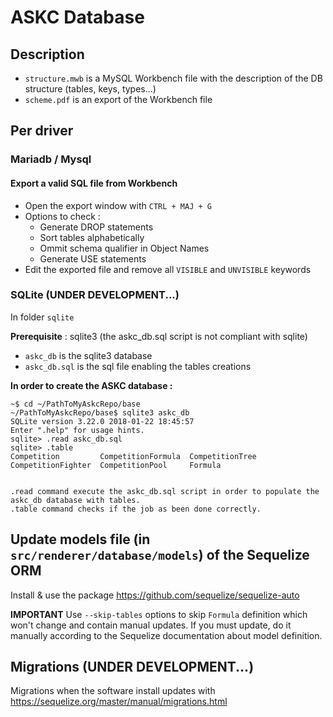 # ASKC Database

## Description

* `structure.mwb` is a MySQL Workbench file with the description of the DB structure (tables, keys, types...)
* `scheme.pdf` is an export of the Workbench file

## Per driver

### Mariadb / Mysql

#### Export a valid SQL file from Workbench

* Open the export window with `CTRL + MAJ + G`
* Options to check :
  * Generate DROP statements
  * Sort tables alphabetically
  * Ommit schema qualifier in Object Names
  * Generate USE statements
* Edit the exported file and remove all `VISIBLE` and `UNVISIBLE` keywords

### SQLite (UNDER DEVELOPMENT...)

In folder `sqlite`

**Prerequisite** : sqlite3 (the askc_db.sql script is not compliant with sqlite)

* `askc_db` is the sqlite3 database
* `askc_db.sql` is the sql file enabling the tables creations

**In order to create the ASKC database :**

```
~$ cd ~/PathToMyAskcRepo/base
~/PathToMyAskcRepo/base$ sqlite3 askc_db
SQLite version 3.22.0 2018-01-22 18:45:57
Enter ".help" for usage hints.
sqlite> .read askc_db.sql
sqlite> .table
Competition         CompetitionFormula  CompetitionTree   
CompetitionFighter  CompetitionPool     Formula           


.read command execute the askc_db.sql script in order to populate the askc_db database with tables.
.table command checks if the job as been done correctly.
```

## Update models file (in `src/renderer/database/models`) of the Sequelize ORM

Install & use the package https://github.com/sequelize/sequelize-auto

**IMPORTANT** Use `--skip-tables` options to skip `Formula` definition which won't change and contain manual updates. If you must update, do it manually according to the Sequelize documentation about model definition.

## Migrations (UNDER DEVELOPMENT...)

Migrations when the software install updates with https://sequelize.org/master/manual/migrations.html